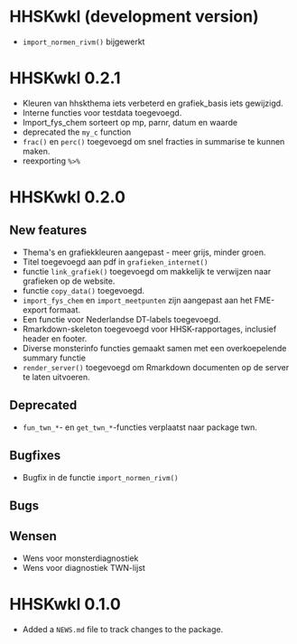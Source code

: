 # HHSKwkl (development version)

- `import_normen_rivm()` bijgewerkt

# HHSKwkl 0.2.1

- Kleuren van hhskthema iets verbeterd en grafiek_basis iets gewijzigd.
- Interne functies voor testdata toegevoegd.
- Import_fys_chem sorteert op mp, parnr, datum en waarde
- deprecated the `my_c` function
- `frac()` en `perc()` toegevoegd om snel fracties in summarise te kunnen maken.
- reexporting `%>%`

# HHSKwkl 0.2.0

## New features 
- Thema's en grafiekkleuren aangepast - meer grijs, minder groen.
- Titel toegevoegd aan pdf in `grafieken_internet()` 
- functie `link_grafiek()` toegevoegd om makkelijk te verwijzen naar grafieken op de website.
- functie `copy_data()` toegevoegd.
- `import_fys_chem` en `import_meetpunten` zijn aangepast aan het FME-export formaat.
- Een functie voor Nederlandse DT-labels toegevoegd.
- Rmarkdown-skeleton toegevoegd voor HHSK-rapportages, inclusief header en footer.
- Diverse monsterinfo functies gemaakt samen met een overkoepelende summary functie
- `render_server()` toegevoegd om Rmarkdown documenten op de server te laten uitvoeren.

## Deprecated
- `fun_twn_*`- en `get_twn_*`-functies verplaatst naar package twn.

## Bugfixes
- Bugfix in de functie `import_normen_rivm()`

## Bugs


## Wensen
- Wens voor monsterdiagnostiek
- Wens voor diagnostiek TWN-lijst


# HHSKwkl 0.1.0

* Added a `NEWS.md` file to track changes to the package.

